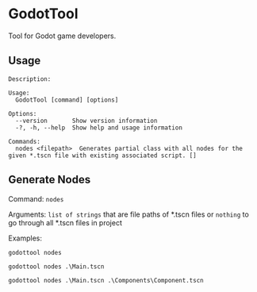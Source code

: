 # GodotTool

Tool for Godot game developers.

## Usage

```text
Description:

Usage:
  GodotTool [command] [options]

Options:
  --version       Show version information
  -?, -h, --help  Show help and usage information

Commands:
  nodes <filepath>  Generates partial class with all nodes for the given *.tscn file with existing associated script. []
```

## Generate Nodes

Command: `nodes`

Arguments: `list of strings` that are file paths of *.tscn files or `nothing` to go through all *.tscn files in project

Examples:

```text
godottool nodes
```

```text
godottool nodes .\Main.tscn
```

```text
godottool nodes .\Main.tscn .\Components\Component.tscn
```
